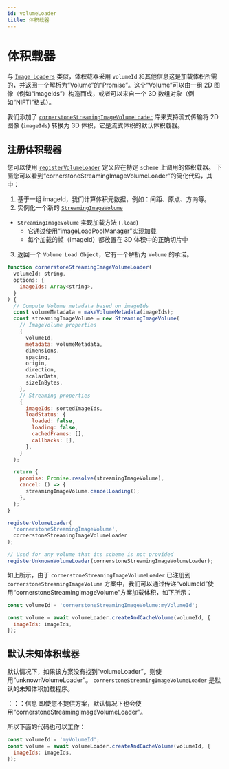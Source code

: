 ```yaml
---
id: volumeLoader
title: 体积载器
---
```


# 体积载器

与 [`Image Loaders`](./imageLoader.md) 类似，体积载器采用 `volumeId` 和其他信息这是加载体积所需的，并返回一个解析为“Volume”的“Promise”。这个“Volume”可以由一组 2D 图像（例如“imageIds”）构造而成，或者可以来自一个 3D 数组对象（例如“NIFTI”格式）。

我们添加了 [`cornerstoneStreamingImageVolumeLoader`](/docs/concepts/streaming-image-volume/streaming) 库来支持流式传输将 2D 图像 (`imageIds`) 转换为 3D 体积，它是流式体积的默认体积载器。

## 注册体积载器

您可以使用 [`registerVolumeLoader`](/api/core/namespace/volumeLoader#registerVolumeLoader) 定义应在特定 `scheme` 上调用的体积载器。
下面您可以看到“cornerstoneStreamingImageVolumeLoader”的简化代码，其中：

1. 基于一组 imageId，我们计算体积元数据，例如：间距、原点、方向等。
2. 实例化一个新的 [`StreamingImageVolume`](/api/streaming-image-volume-loader/class/StreamingImageVolume)

- `StreamingImageVolume` 实现加载方法 (`.load`)
  - 它通过使用“imageLoadPoolManager”实现加载
  - 每个加载的帧（imageId）都放置在 3D 体积中的正确切片中

3. 返回一个 `Volume Load Object`，它有一个解析为 `Volume` 的承诺。

```js
function cornerstoneStreamingImageVolumeLoader(
  volumeId: string,
  options: {
    imageIds: Array<string>,
  }
) {
  // Compute Volume metadata based on imageIds
  const volumeMetadata = makeVolumeMetadata(imageIds);
  const streamingImageVolume = new StreamingImageVolume(
    // ImageVolume properties
    {
      volumeId,
      metadata: volumeMetadata,
      dimensions,
      spacing,
      origin,
      direction,
      scalarData,
      sizeInBytes,
    },
    // Streaming properties
    {
      imageIds: sortedImageIds,
      loadStatus: {
        loaded: false,
        loading: false,
        cachedFrames: [],
        callbacks: [],
      },
    }
  );

  return {
    promise: Promise.resolve(streamingImageVolume),
    cancel: () => {
      streamingImageVolume.cancelLoading();
    },
  };
}

registerVolumeLoader(
  'cornerstoneStreamingImageVolume',
  cornerstoneStreamingImageVolumeLoader
);

// Used for any volume that its scheme is not provided
registerUnknownVolumeLoader(cornerstoneStreamingImageVolumeLoader);
```

如上所示，由于 `cornerstoneStreamingImageVolumeLoader` 已注册到 `cornerstoneStreamingImageVolume` 方案中，我们可以通过传递“volumeId”使用“cornerstoneStreamingImageVolume”方案加载体积，如下所示：

```js
const volumeId = 'cornerstoneStreamingImageVolume:myVolumeId';

const volume = await volumeLoader.createAndCacheVolume(volumeId, {
  imageIds: imageIds,
});
```

## 默认未知体积载器

默认情况下，如果该方案没有找到“volumeLoader”，则使用“unknownVolumeLoader”。 `cornerstoneStreamingImageVolumeLoader`
是默认的未知体积加载程序。

：：：信息
即使您不提供方案，默认情况下也会使用“cornerstoneStreamingImageVolumeLoader”。

所以下面的代码也可以工作：

```js
const volumeId = 'myVolumeId';
const volume = await volumeLoader.createAndCacheVolume(volumeId, {
  imageIds: imageIds,
});
```
